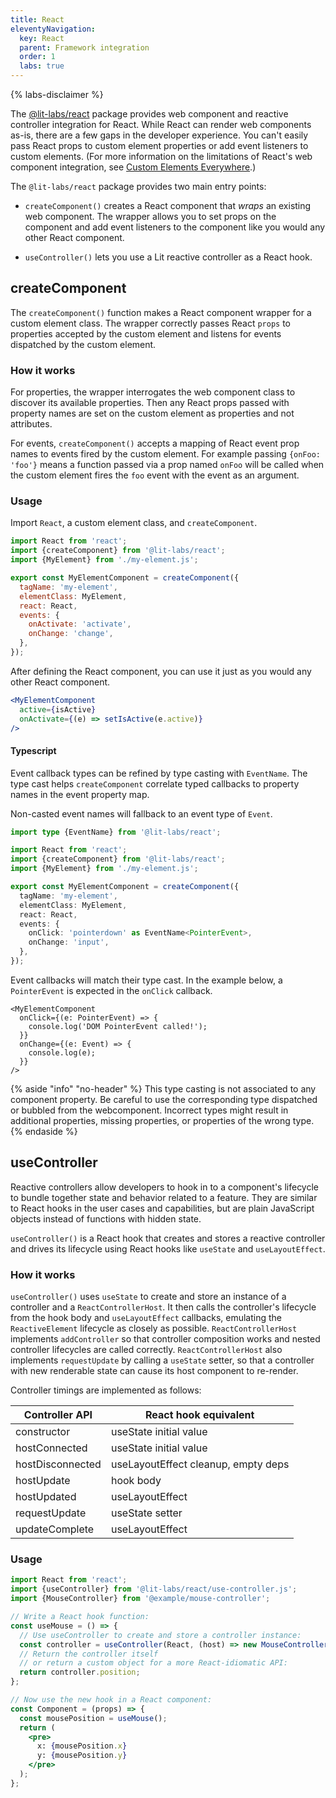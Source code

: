 ```yaml
---
title: React
eleventyNavigation:
  key: React
  parent: Framework integration
  order: 1
  labs: true
---
```


{% labs-disclaimer %}

The [@lit-labs/react](https://github.com/lit/lit/tree/main/packages/labs/react) package provides web component and reactive controller integration for React. While React can render web components as-is, there are a few gaps in the developer experience. You can't easily pass React props to custom element properties or add event listeners to custom elements. (For more information on the limitations of React's web component integration, see [Custom Elements Everywhere](https://custom-elements-everywhere.com/libraries/react/results/results.html).)

The `@lit-labs/react` package provides two main entry points:

-   `createComponent()` creates a React component that _wraps_ an existing web component. The wrapper allows you to set props on the component and add event listeners to the component like you would any other React component.

-   `useController()` lets you use a Lit reactive controller as a React hook.  

## createComponent

The `createComponent()` function makes a React component wrapper for a custom element class. The wrapper correctly passes React `props` to properties accepted by the custom element and listens for events dispatched by the custom element.

### How it works

For properties, the wrapper interrogates the web component class to discover its available properties. Then any React props passed with property names are set on the custom element as properties and not attributes.

For events, `createComponent()` accepts a mapping of React event prop names to events fired by the custom element. For example passing `{onFoo: 'foo'}` means a function passed via a prop named `onFoo` will be called when the custom element fires the `foo` event with the event as an argument.

### Usage

Import `React`, a custom element class, and `createComponent`.

```js
import React from 'react';
import {createComponent} from '@lit-labs/react';
import {MyElement} from './my-element.js';

export const MyElementComponent = createComponent({
  tagName: 'my-element',
  elementClass: MyElement,
  react: React,
  events: {
    onActivate: 'activate',
    onChange: 'change',
  },
});
```

After defining the React component, you can use it just as you would any other React component.

```jsx
<MyElementComponent
  active={isActive}
  onActivate={(e) => setIsActive(e.active)}
/>
```

#### Typescript

Event callback types can be refined by type casting with `EventName`. The type cast helps `createComponent` correlate typed callbacks to property names in the event property map.

Non-casted event names will fallback to an event type of `Event`.

```ts
import type {EventName} from '@lit-labs/react';

import React from 'react';
import {createComponent} from '@lit-labs/react';
import {MyElement} from './my-element.js';

export const MyElementComponent = createComponent({
  tagName: 'my-element',
  elementClass: MyElement,
  react: React,
  events: {
    onClick: 'pointerdown' as EventName<PointerEvent>,
    onChange: 'input',
  },
});
```

Event callbacks will match their type cast. In the example below, a `PointerEvent` is expected in the `onClick` callback.

```tsx
<MyElementComponent
  onClick={(e: PointerEvent) => {
    console.log('DOM PointerEvent called!');
  }}
  onChange={(e: Event) => {
    console.log(e);
  }}
/>
```

{% aside "info" "no-header" %}
This type casting is not associated to any component property. Be careful to use the corresponding type dispatched or bubbled from the webcomponent. Incorrect types might result in additional properties, missing properties, or properties of the wrong type.
{% endaside %}

## useController

Reactive controllers allow developers to hook in to a component's lifecycle to bundle
together state and behavior related to a feature. They are similar to React
hooks in the user cases and capabilities, but are plain JavaScript objects
instead of functions with hidden state.

`useController()` is a React hook that creates and stores a reactive controller
and drives its lifecycle using React hooks like `useState` and
`useLayoutEffect`.

### How it works

`useController()` uses `useState` to create and store an instance of a controller and a `ReactControllerHost`. It then calls the controller's lifecycle from the hook body and `useLayoutEffect` callbacks, emulating the `ReactiveElement` lifecycle as closely as possible. `ReactControllerHost` implements `addController` so that controller composition works and nested controller lifecycles are called correctly. `ReactControllerHost` also implements `requestUpdate` by calling a `useState` setter, so that a controller with new renderable state can cause its host component to re-render.

Controller timings are implemented as follows:

| Controller API   | React hook equivalent               |
| ---------------- | ----------------------------------- |
| constructor      | useState initial value              |
| hostConnected    | useState initial value              |
| hostDisconnected | useLayoutEffect cleanup, empty deps |
| hostUpdate       | hook body                           |
| hostUpdated      | useLayoutEffect                     |
| requestUpdate    | useState setter                     |
| updateComplete   | useLayoutEffect                     |

### Usage

```jsx
import React from 'react';
import {useController} from '@lit-labs/react/use-controller.js';
import {MouseController} from '@example/mouse-controller';

// Write a React hook function:
const useMouse = () => {
  // Use useController to create and store a controller instance:
  const controller = useController(React, (host) => new MouseController(host));
  // Return the controller itself
  // or return a custom object for a more React-idiomatic API:
  return controller.position;
};

// Now use the new hook in a React component:
const Component = (props) => {
  const mousePosition = useMouse();
  return (
    <pre>
      x: {mousePosition.x}
      y: {mousePosition.y}
    </pre>
  );
};
```
